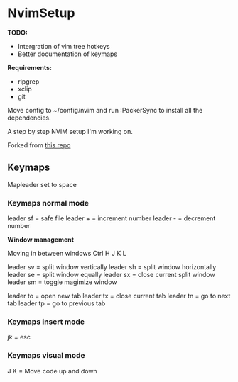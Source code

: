 # NvimSetup

**TODO:**

- Intergration of vim tree hotkeys
- Better documentation of keymaps

**Requirements:**

- ripgrep
- xclip
- git

Move config to ~/config/nvim and run :PackerSync to install all the dependencies.

A step by step NVIM setup I'm working on.

Forked from [this repo](https://github.com/josean-dev/dev-environment-files/tree/main/.config/nvim)

## Keymaps

Mapleader set to space

### Keymaps normal mode

leader sf = safe file
leader + = increment number
leader - = decrement number

**Window management**

Moving in between windows
Ctrl H J K L

leader sv = split window vertically
leader sh = split window horizontally
leader se = split window equally
leader sx = close current split window
leader sm = toggle magimize window

leader to = open new tab
leader tx = close current tab
leader tn = go to next tab
leader tp = go to previous tab

### Keymaps insert mode

jk = esc

### Keymaps visual mode

J K = Move code up and down
